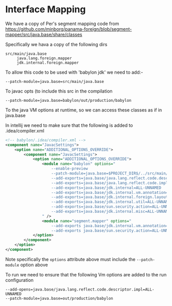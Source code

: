 # Interface Mapping
We have a copy of Per's segment mapping code from
https://github.com/minborg/panama-foreign/blob/segment-mapper/src/java.base/share/classes

Specifically we hava a copy of the following dirs

```
src/main/java.base
     java.lang.foreign.mapper
     jdk.internal.foreign.mapper
```

To allow this code to be used with 'babylon jdk' we need to add:-

`--patch-module=java.base=src/main/java.base`

To javac opts (to include this src in the compilation 

`--patch-module=java.base=babylon/out/production/babylon`

To the java VM options at runtime, so we can access these classes as if in java.base 

In intellij we need to make sure that the following is added to .idea/compiler.xml
```xml
<!-- babylon/.idea/compiler.xml -->
<component name="JavacSettings">
    <option name="ADDITIONAL_OPTIONS_OVERRIDE">
        <component name="JavacSettings">
            <option name="ADDITIONAL_OPTIONS_OVERRIDE">
                <module name="babylon" options="
                    --enable-preview
                    --patch-module=java.base=$PROJECT_DIR$/../src/main/java.base
                    --add-exports=java.base/java.lang.reflect.code.descriptor.impl=ALL-UNNAMED
                    --add-exports=java.base/java.lang.reflect.code.impl=ALL-UNNAMED
                    --add-exports=java.base/jdk.internal=ALL-UNNAMED
                    --add-exports=java.base/jdk.internal.vm.annotation=ALL-UNNAMED
                    --add-exports=java.base/jdk.internal.foreign.layout=ALL-UNNAMED
                    --add-exports=java.base/jdk.internal.util=ALL-UNNAMED
                    --add-exports=java.base/sun.security.action=ALL-UNNAMED
                    --add-exports=java.base/jdk.internal.misc=ALL-UNNAMED
                " />
                <module name="segment.mapper" options="
                    --add-exports java.base/jdk.internal.vm.annotation=ALL-UNNAMED
                    --add-exports java.base/sun.security.action=ALL-UNNAMED" />
            </option>
        </component>
    </option>
</component>
```
Note specifically the `options` attribute above must include the `--patch-module` option above

To run we need to ensure that the following Vm options are added to the run configuration

```--enable-preview
--add-opens=java.base/java.lang.reflect.code.descriptor.impl=ALL-UNNAMED
--patch-module=java.base=out/production/babylon
```
